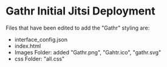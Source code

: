 # Gathr Initial Jitsi Deployment

Files that have been edited to add the "Gathr" styling are:
* interface_config.json
* index.html
* Images Folder: added "Gathr.png", "Gahtr.ico", "gathr.svg"
* css Folder: "all.css"


